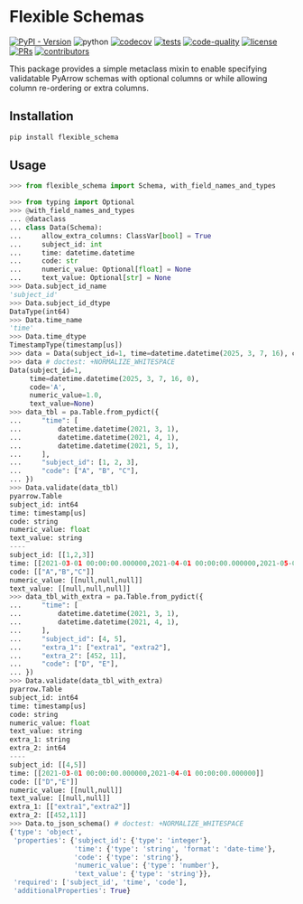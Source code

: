 # Flexible Schemas

[![PyPI - Version](https://img.shields.io/pypi/v/flexible_schema)](https://pypi.org/project/flexible_schema/)
![python](https://img.shields.io/badge/-Python_3.10-blue?logo=python&logoColor=white)
[![codecov](https://codecov.io/gh/mmcdermott/flexible_schema/graph/badge.svg?token=89SKXPKVRA)](https://codecov.io/gh/mmcdermott/flexible_schema)
[![tests](https://github.com/mmcdermott/flexible_schema/actions/workflows/tests.yaml/badge.svg)](https://github.com/mmcdermott/flexible_schema/actions/workflows/tests.yml)
[![code-quality](https://github.com/mmcdermott/flexible_schema/actions/workflows/code-quality-main.yaml/badge.svg)](https://github.com/mmcdermott/flexible_schema/actions/workflows/code-quality-main.yaml)
[![license](https://img.shields.io/badge/License-MIT-green.svg?labelColor=gray)](https://github.com/mmcdermott/flexible_schema#license)
[![PRs](https://img.shields.io/badge/PRs-welcome-brightgreen.svg)](https://github.com/mmcdermott/flexible_schema/pulls)
[![contributors](https://img.shields.io/github/contributors/mmcdermott/flexible_schema.svg)](https://github.com/mmcdermott/flexible_schema/graphs/contributors)

This package provides a simple metaclass mixin to enable specifying validatable PyArrow schemas with optional
columns or while allowing column re-ordering or extra columns.

## Installation

```bash
pip install flexible_schema
```

## Usage

```python
>>> from flexible_schema import Schema, with_field_names_and_types

>>> from typing import Optional
>>> @with_field_names_and_types
... @dataclass
... class Data(Schema):
...     allow_extra_columns: ClassVar[bool] = True
...     subject_id: int
...     time: datetime.datetime
...     code: str
...     numeric_value: Optional[float] = None
...     text_value: Optional[str] = None
>>> Data.subject_id_name
'subject_id'
>>> Data.subject_id_dtype
DataType(int64)
>>> Data.time_name
'time'
>>> Data.time_dtype
TimestampType(timestamp[us])
>>> data = Data(subject_id=1, time=datetime.datetime(2025, 3, 7, 16), code="A", numeric_value=1.0)
>>> data # doctest: +NORMALIZE_WHITESPACE
Data(subject_id=1,
     time=datetime.datetime(2025, 3, 7, 16, 0),
     code='A',
     numeric_value=1.0,
     text_value=None)
>>> data_tbl = pa.Table.from_pydict({
...     "time": [
...         datetime.datetime(2021, 3, 1),
...         datetime.datetime(2021, 4, 1),
...         datetime.datetime(2021, 5, 1),
...     ],
...     "subject_id": [1, 2, 3],
...     "code": ["A", "B", "C"],
... })
>>> Data.validate(data_tbl)
pyarrow.Table
subject_id: int64
time: timestamp[us]
code: string
numeric_value: float
text_value: string
----
subject_id: [[1,2,3]]
time: [[2021-03-01 00:00:00.000000,2021-04-01 00:00:00.000000,2021-05-01 00:00:00.000000]]
code: [["A","B","C"]]
numeric_value: [[null,null,null]]
text_value: [[null,null,null]]
>>> data_tbl_with_extra = pa.Table.from_pydict({
...     "time": [
...         datetime.datetime(2021, 3, 1),
...         datetime.datetime(2021, 4, 1),
...     ],
...     "subject_id": [4, 5],
...     "extra_1": ["extra1", "extra2"],
...     "extra_2": [452, 11],
...     "code": ["D", "E"],
... })
>>> Data.validate(data_tbl_with_extra)
pyarrow.Table
subject_id: int64
time: timestamp[us]
code: string
numeric_value: float
text_value: string
extra_1: string
extra_2: int64
----
subject_id: [[4,5]]
time: [[2021-03-01 00:00:00.000000,2021-04-01 00:00:00.000000]]
code: [["D","E"]]
numeric_value: [[null,null]]
text_value: [[null,null]]
extra_1: [["extra1","extra2"]]
extra_2: [[452,11]]
>>> Data.to_json_schema() # doctest: +NORMALIZE_WHITESPACE
{'type': 'object',
 'properties': {'subject_id': {'type': 'integer'},
                'time': {'type': 'string', 'format': 'date-time'},
                'code': {'type': 'string'},
                'numeric_value': {'type': 'number'},
                'text_value': {'type': 'string'}},
 'required': ['subject_id', 'time', 'code'],
 'additionalProperties': True}
```
